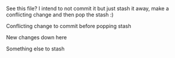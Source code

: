 See this file? I intend to not commit it but just stash it away, make a conflicting change and then pop the stash :)

Conflicting change to commit before popping stash


New changes down here

Something else to stash


